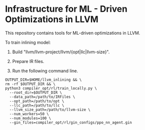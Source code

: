 # Infrastructure for ML - Driven Optimizations in LLVM

This repository contains tools for ML-driven optimizations in LLVM.

To train inlining model:

1.  Build "llvm/llvm-project/llvm/{opt|llc|llvm-size}".

2.  Prepare IR files.

3.  Run the following command line.

```
OUTPUT_DIR=$HOME/llvm_inlining && \
rm -rf $OUTPUT_DIR && \
python3 compiler_opt/rl/train_locally.py \
  --root_dir=$OUTPUT_DIR \
  --data_path=/path/to/IRFiles \
  --opt_path=/path/to/opt \
  --llc_path=/path/to/llc \
  --llvm_size_path=/path/to/llvm-size \
  --num_workers=50 \
  --num_modules=100 \
  --gin_files=compiler_opt/rl/gin_configs/ppo_nn_agent.gin
```
